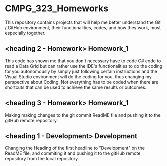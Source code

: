 # CMPG_323_Homeworks
This repository contains projects that will help me better understand the Git / GitHub environment, their functionalities, codes, and how they work, most especially together.

## <heading 2 - Homework> Homework_1
This code has shown me that you don't necessary have to code C# code to read a Data Grid but can rather use the IDE's functionalities to do the coding for you autonomously by simply just following certain instructions and the Visual Studio environment will do the coding for you, thus changing my perspective about Coding. Not everything has to be coded when there are shortcuts that can be used to achieve the same results or outcomes.

## <heading 3 - Homework> Homework_1
Making making changes to the git commit ReadME file and pushing it to the gitHub remote repository.

## <heading 1 - Development> Development
Changing the Heading of the first headline to "Development" on the ReadME file, and commiting it and pushing it to the gitHub remote repository from the local repository. 